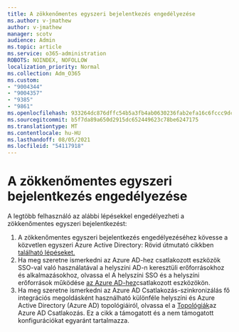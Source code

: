 ```yaml
---
title: A zökkenőmentes egyszeri bejelentkezés engedélyezése
ms.author: v-jmathew
author: v-jmathew
manager: scotv
audience: Admin
ms.topic: article
ms.service: o365-administration
ROBOTS: NOINDEX, NOFOLLOW
localization_priority: Normal
ms.collection: Adm_O365
ms.custom:
- "9004344"
- "9004357"
- "9385"
- "9861"
ms.openlocfilehash: 933264dc876dffc54b5a3fb4ab0630236fab2efa16c6fccc9dc31716cf366129
ms.sourcegitcommit: b5f7da89a650d2915dc652449623c78be6247175
ms.translationtype: MT
ms.contentlocale: hu-HU
ms.lasthandoff: 08/05/2021
ms.locfileid: "54117918"
---
```

# <a name="enable-seamless-single-sign-on-sso"></a>A zökkenőmentes egyszeri bejelentkezés engedélyezése

A legtöbb felhasználó az alábbi lépésekkel engedélyezheti a zökkenőmentes egyszeri bejelentkezést:

1. A zökkenőmentes egyszeri bejelentkezés engedélyezéséhez kövesse a közvetlen egyszeri Azure Active Directory: Rövid útmutató cikkben [található lépéseket.](https://docs.microsoft.com/azure/active-directory/hybrid/how-to-connect-sso-quick-start)
2. Ha meg szeretne ismerkedni az Azure AD-hez csatlakozott eszközök SSO-val való használatával a helyszíni AD-n keresztüli erőforrásokhoz és alkalmazásokhoz, olvassa el A helyszíni SSO és a helyszíni erőforrások működése [az Azure AD-hez](https://docs.microsoft.com/azure/active-directory/devices/azuread-join-sso)csatlakozott eszközökön.
3. Ha meg szeretne ismerkedni az Azure AD Csatlakozás-szinkronizálás fő integrációs megoldásként használható különféle helyszíni és Azure Active Directory (Azure AD) topológiáiról, olvassa el a [Topológiák](https://docs.microsoft.com/azure/active-directory/hybrid/plan-connect-topologies)az Azure AD Csatlakozás. Ez a cikk a támogatott és a nem támogatott konfigurációkat egyaránt tartalmazza.
